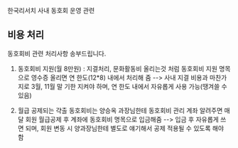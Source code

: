 한국리서치 사내 동호회 운영 관련


## 비용 처리

동호회비 관련 처리사항 송부드립니다.

1. 동호회비 지원(월 8만원) : 지결처리, 문화활동비 올리는것 처럼 동호회비 지원 명목으로 영수증 올리면 연 한도(12*8) 내에서 처리해 줌 
--> 사내 지결 비용과 마찬가지로 3월, 11월 말 기한 지켜야 하며, 연 한도 내에서 자유롭게 사용 가능(땡겨쓸 수 있음) 

2. 월급 공제되는 갹출 동호회비는 양승옥 과장님한테 동호회비 관리 계좌 알려주면 매 달 회원 월급공제 후 계좌에 동호회비 명목으로 입금해줌 
--> 입금 후 자유롭게 쓰면 되며, 회원 변동 시 양과장님한테 별도로 얘기해서 공제 적용될 수 있도록 해야 함
